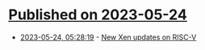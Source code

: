 # [Published on 2023-05-24](index.md)

* [2023-05-24, 05:28:19](https://lobste.rs/s/utv6bn/new_xen_updates_on_risc_v) - [New Xen updates on RISC-V](https://xcp-ng.org/blog/2023/05/23/new-xen-updates-on-risc-v/)
